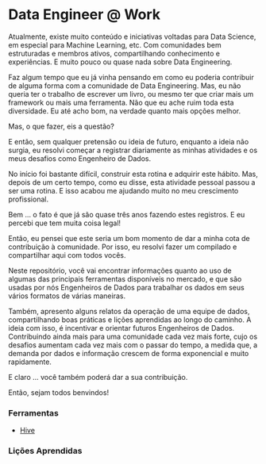 # Data Engineer @ Work

Atualmente, existe muito conteúdo e iniciativas voltadas para Data Science, em especial para Machine Learning, etc.
Com comunidades bem estruturadas e membros ativos, compartilhando conhecimento e experiências.
E muito pouco ou quase nada sobre Data Engineering.

Faz algum tempo que eu já vinha pensando em como eu poderia contribuir de alguma forma com a comunidade de Data Engineering.
Mas, eu não queria ter o trabalho de escrever um livro, ou mesmo ter que criar mais um framework ou mais uma ferramenta.
Não que eu ache ruim toda esta diversidade. Eu até acho bom, na verdade quanto mais opções melhor.

Mas, o que fazer, eis a questão?

E então, sem qualquer pretensão ou ideia de futuro, enquanto a ideia não surgia, eu resolvi começar a registrar diariamente as minhas atividades e os meus desafios como Engenheiro de Dados.

No início foi bastante difícil, construir esta rotina e adquirir este hábito. Mas, depois de um certo tempo, como eu disse, esta atividade pessoal passou a ser uma rotina. E isso acabou me ajudando muito no meu crescimento profissional.

Bem ... o fato é que já são quase três anos fazendo estes registros. E eu percebi que tem muita coisa legal!

Então, eu pensei que este seria um bom momento de dar a minha cota de contribuição à comunidade. Por isso, eu resolvi fazer um compilado e compartilhar aqui com todos vocês.

Neste repositório, você vai encontrar informações quanto ao uso de algumas das principais ferramentas disponíveis no mercado, e que são usadas por nós Engenheiros de Dados para trabalhar os dados em seus vários formatos de várias maneiras.

Também, apresento alguns relatos da operação de uma equipe de dados, compartilhando boas práticas e lições aprendidas ao longo do caminho. A ideia com isso, é incentivar e orientar futuros Engenheiros de Dados. Contribuindo ainda mais para uma comunidade cada vez mais forte, cujo os desafios aumentam cada vez mais com o passar do tempo, a medida que, a demanda por dados e informação crescem de forma exponencial e muito rapidamente.

E claro ... você também poderá dar a sua contribuição.

Então, sejam todos benvindos!

### Ferramentas

- [Hive](https://github.com/lserra/hde/blob/master/README.md)

### Lições Aprendidas




